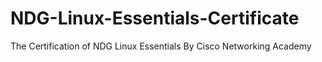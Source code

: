 # NDG-Linux-Essentials-Certificate
The Certification of NDG Linux Essentials By Cisco Networking Academy
